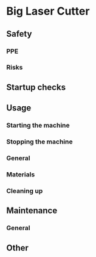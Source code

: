 # Big Laser Cutter

<!-- There is no prescribed structure, but here is a suggestion: -->

## Safety

### PPE

### Risks

<!-- Usually, all of the control measures in the risk assessment should be mentioned here -->

## Startup checks

## Usage

### Starting the machine

### Stopping the machine

<!-- incl estops if necessary -->

### General

### Materials

### Cleaning up

## Maintenance

### General

## Other
